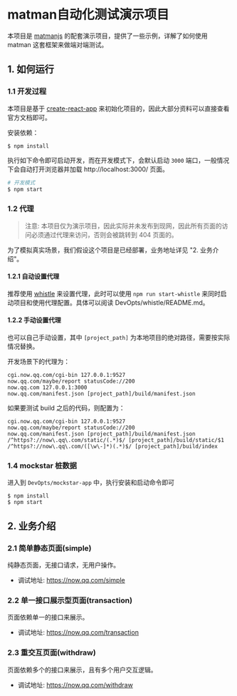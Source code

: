 # matman自动化测试演示项目

本项目是 [matmanjs](https://matmanjs.gitbook.io/cookbook/) 的配套演示项目，提供了一些示例，详解了如何使用 matman 这套框架来做端对端测试。


## 1. 如何运行

### 1.1 开发过程

本项目是基于 [create-react-app](https://github.com/facebook/create-react-app)  来初始化项目的，因此大部分资料可以直接查看官方文档即可。

安装依赖：

```
$ npm install
```

执行如下命令即可启动开发，而在开发模式下，会默认启动 `3000` 端口，一般情况下会自动打开浏览器并加载 http://localhost:3000/ 页面。

```sh
# 开发模式
$ npm start
```


### 1.2 代理

> 注意: 本项目仅为演示项目，因此实际并未发布到现网，因此所有页面的访问必须通过代理来访问，否则会被跳转到 404 页面的。

为了模拟真实场景，我们假设这个项目是已经部署，业务地址详见 "2. 业务介绍"。

#### 1.2.1 自动设置代理

推荐使用 [whistle](https://github.com/avwo/whistle) 来设置代理，此时可以使用 `npm run start-whistle` 来同时启动项目和使用代理配置。具体可以阅读 DevOpts/whistle/README.md。

#### 1.2.2 手动设置代理

也可以自己手动设置，其中 `[project_path]` 为本地项目的绝对路径，需要按实际情况替换。

开发场景下的代理为：

```
cgi.now.qq.com/cgi-bin 127.0.0.1:9527
now.qq.com/maybe/report statusCode://200
now.qq.com 127.0.0.1:3000
now.qq.com/manifest.json [project_path]/build/manifest.json
```

如果要测试 build 之后的代码，则配置为：

```
cgi.now.qq.com/cgi-bin 127.0.0.1:9527
now.qq.com/maybe/report statusCode://200
now.qq.com/manifest.json [project_path]/build/manifest.json
/^https?://now\.qq\.com/static/(.*)$/ [project_path]/build/static/$1
/^https?://now\.qq\.com/([\w\-]*)(.*)$/ [project_path]/build/index
```

### 1.4 mockstar 桩数据

进入到 `DevOpts/mockstar-app` 中，执行安装和启动命令即可

```
$ npm install
$ npm start
```

## 2. 业务介绍

### 2.1 简单静态页面(simple)

纯静态页面，无接口请求，无用户操作。

- 调试地址: https://now.qq.com/simple

### 2.2 单一接口展示型页面(transaction)

页面依赖单一的接口来展示。

- 调试地址: https://now.qq.com/transaction

### 2.3 重交互页面(withdraw)

页面依赖多个的接口来展示，且有多个用户交互逻辑。

- 调试地址: https://now.qq.com/withdraw

